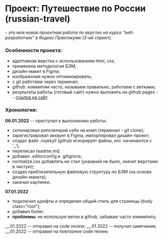 # Проект: Путешествие по России (russian-travel)

*- это моя новая проектная работа по верстке на курсе "веб-разработчик" в Яндекс.Практикуме (3-ий спринт).*

### Особенности проекта:
* адаптивная верстка с использованием html, css;
* применена методология БЭМ;
* дизайн-макет в Figma;
* изображения нужно оптимизировать;
* с git работаем через терминал;
* github: коммитим часто, называем правильно, работаем с ветками;
* результаты работы (готовый сайт) нужно выложить на github pages -- [ссылка на сайт](https://#).

### Хронология:
**06.01.2022** -- приступил к выполнению работы:

* склонировал репозиторий себе на комп (терминал - git clone);
* зарегистрировал аккаунт в Figma, импортировал дизайн-проект;
* создал файл .nojekyll (github игнорирует файлы, кот. начинаются с '_');
* переписал readme.md;
* добавил .editorconfig и .gitignore;
* normalize.css добавлять не стал (указаний не было, значит верстаем в чистую);
* создал приблизительную файловую структуру по БЭМ (на основе дизайн-макета);
* закачал картинки.

**07.01.2022**

* подключил шрифты и определил общий стиль для страницы (body class="root");
* добавил footer;
* **проблемы:** не использую ветки в github, забываю часто коммитить;


__.01.2022 -- отправил на code review;
__.01.2022 -- получил замечания;
__.01.2022 -- отправил на повторное code review;
